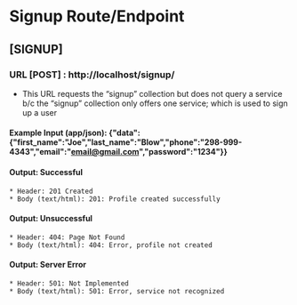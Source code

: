 # Signup Route/Endpoint

## [SIGNUP]
### URL [POST] : http://localhost/signup/
* This URL requests the “signup” collection but does not query a service b/c the “signup” collection only offers one service; which is used to sign up a user
#### Example Input (app/json): {"data":{"first_name":"Joe","last_name":"Blow","phone":"298-999-4343","email":"email@gmail.com","password":"1234"}}
#### Output: Successful 
    * Header: 201 Created
    * Body (text/html): 201: Profile created successfully
#### Output: Unsuccessful 
    * Header: 404: Page Not Found
    * Body (text/html): 404: Error, profile not created
#### Output: Server Error
    * Header: 501: Not Implemented
    * Body (text/html): 501: Error, service not recognized
